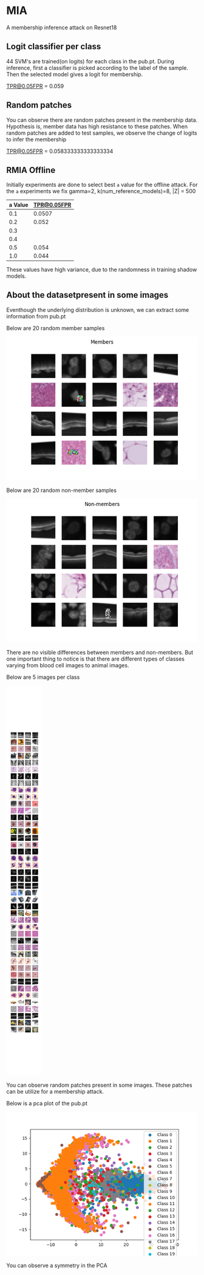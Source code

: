 # MIA
A membership inference attack on Resnet18

## Logit classifier per class

44 SVM's are trained(on logits) for each class in the pub.pt. During inference, first a classifier is picked according to the label of the sample. Then the selected model gives a logit for membership.

TPR@0.05FPR = 0.059

## Random patches

You can observe there are random patches present in the membership data. Hypothesis is, member data has high resistance to these patches.
When random patches are added to test samples, we observe the change of logits to infer the membership

TPR@0.05FPR = 0.058333333333333334

## RMIA Offline

Initially experiments are done to select best `a` value for the offline attack.
For the `a` experiments we fix gamma=2, k(num_reference_models)=8, |Z| = 500

| a Value | TPR@0.05FPR |
|---------|-------------|
| 0.1     | 0.0507      |
| 0.2     | 0.052       |
| 0.3     |             |
| 0.4     |             |
| 0.5     | 0.054       |
| 1.0     | 0.044       |

These values have high variance, due to the randomness in training shadow models.

## About the datasetpresent in some images

Eventhough the underlying distribution is unknown, we can extract some information from pub.pt

Below are 20 random member samples

![image](https://github.com/OshanJayawardana/MIA/blob/main/figures/members.png)

Below are 20 random non-member samples

![image](https://github.com/OshanJayawardana/MIA/blob/main/figures/non_members.png)

There are no visible differences between members and non-members.
But one important thing to notice is that there are different types of classes varying from blood cell images to animal images.

Below are 5 images per class

![image](https://github.com/OshanJayawardana/MIA/blob/main/figures/class_images.png)

You can observe random patches present in some images. These patches can be utilize for a membership attack.

Below is a pca plot of the pub.pt

![image](https://github.com/OshanJayawardana/MIA/blob/main/figures/pca.png)

You can observe a symmetry in the PCA
